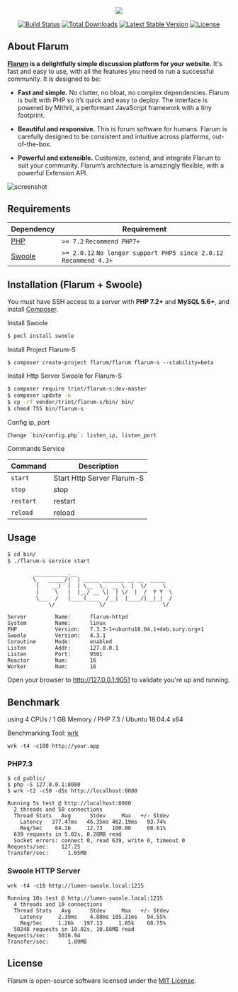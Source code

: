 <p align="center"><img src="https://flarum.org/img/logo.png"></p>

<p align="center">
<a href="https://travis-ci.org/flarum/core"><img src="https://travis-ci.org/flarum/core.svg" alt="Build Status"></a>
<a href="https://packagist.org/packages/flarum/core"><img src="https://poser.pugx.org/flarum/core/d/total.svg" alt="Total Downloads"></a>
<a href="https://packagist.org/packages/flarum/core"><img src="https://poser.pugx.org/flarum/core/v/stable.svg" alt="Latest Stable Version"></a>
<a href="https://packagist.org/packages/flarum/core"><img src="https://poser.pugx.org/flarum/core/license.svg" alt="License"></a>
</p>

## About Flarum

**[Flarum](https://flarum.org/) is a delightfully simple discussion platform for your website.** It's fast and easy to use, with all the features you need to run a successful community. It is designed to be:

* **Fast and simple.** No clutter, no bloat, no complex dependencies. Flarum is built with PHP so it’s quick and easy to deploy. The interface is powered by Mithril, a performant JavaScript framework with a tiny footprint.

* **Beautiful and responsive.** This is forum software for humans. Flarum is carefully designed to be consistent and intuitive across platforms, out-of-the-box.

* **Powerful and extensible.** Customize, extend, and integrate Flarum to suit your community. Flarum’s architecture is amazingly flexible, with a powerful Extension API.

![screenshot](https://flarum.org/img/screenshot.png)

## Requirements

| Dependency | Requirement |
| -------- | -------- |
| [PHP](https://secure.php.net/manual/en/install.php) | `>= 7.2` `Recommend PHP7+` |
| [Swoole](https://www.swoole.co.uk/) | `>= 2.0.12` `No longer support PHP5 since 2.0.12` `Recommend 4.3+` |

## Installation (Flarum + Swoole)

You must have SSH access to a server with **PHP 7.2+** and **MySQL 5.6+**, and install [Composer](https://getcomposer.org/).

Install Swoole
```bash
$ pecl install swoole
```

Install Project Flarum-S 
```
$ composer create-project flarum/flarum flarum-s --stability=beta
```

Install Http Server Swoole for Flarum-S
```bash
$ composer require trint/flarum-s:dev-master
$ composer update -o
$ cp -rf vendor/trint/flarum-s/bin/ bin/
$ chmod 755 bin/flarum-s
```

Config ip, port
```
Change `bin/config.php`: listen_ip, listen_port
```

Commands Service

| Command | Description |
| --------- | --------- |
| `start` | Start Http Server Flarum-S  |
| `stop` | stop |
| `restart` | restart |
| `reload` | reload |


## Usage

```bash
$ cd bin/
$ ./flarum-s service start
```


```
        ___________.__
        \_   _____/|  | _____ _______ __ __  _____
         |    __)  |  | \__  \_  __ \  |  \/     \
         |     \   |  |__/ __ \|  | \/  |  /  Y Y  \
         \___  /   |____(____  /__|  |____/|__|_|  /
             \/              \/                  \/

Server         Name:      flarum-httpd
System         Name:      linux
PHP            Version:   7.3.3-1+ubuntu18.04.1+deb.sury.org+1
Swoole         Version:   4.3.1
Coroutine      Mode:      enabled
Listen         Addr:      127.0.0.1
Listen         Port:      9501
Reactor        Num:       16
Worker         Num:       16
```

Open your browser to http://127.0.0.1:9051 to validate you're up and running.



## Benchmark

using 4 CPUs / 1 GB Memory / PHP 7.3 / Ubuntu 18.04.4 x64

Benchmarking Tool: [wrk](https://github.com/wg/wrk)

```
wrk -t4 -c100 http://your.app
```

### PHP7.3

```
$ cd public/
$ php -S 127.0.0.1:8080
$ wrk -t2 -c50 -d5s http://localhost:8080

Running 5s test @ http://localhost:8080
  2 threads and 50 connections
  Thread Stats   Avg      Stdev     Max   +/- Stdev
    Latency   377.47ms   46.35ms 462.19ms   93.74%
    Req/Sec    64.16     12.73   100.00     60.61%
  639 requests in 5.02s, 8.28MB read
  Socket errors: connect 0, read 639, write 0, timeout 0
Requests/sec:    127.25
Transfer/sec:      1.65MB
```

### Swoole HTTP Server

```
wrk -t4 -c10 http://lumen-swoole.local:1215

Running 10s test @ http://lumen-swoole.local:1215
  4 threads and 10 connections
  Thread Stats   Avg      Stdev     Max   +/- Stdev
    Latency     2.39ms    4.88ms 105.21ms   94.55%
    Req/Sec     1.26k   197.13     1.85k    68.75%
  50248 requests in 10.02s, 10.88MB read
Requests/sec:   5016.94
Transfer/sec:      1.09MB
```

## License

Flarum is open-source software licensed under the [MIT License](https://github.com/flarum/flarum/blob/master/LICENSE).

